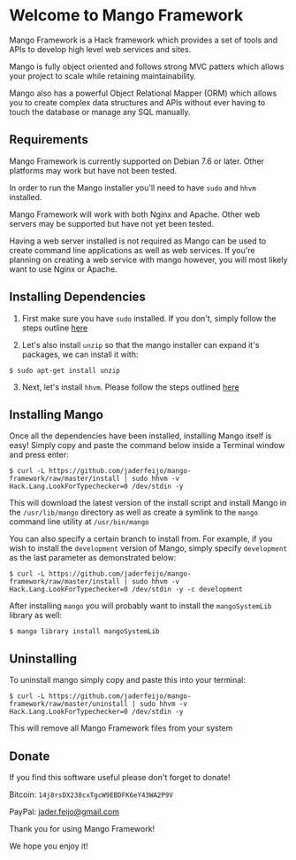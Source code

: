 Welcome to Mango Framework
====================================

Mango Framework is a Hack framework which provides a set of tools and APIs
to develop high level web services and sites.

Mango is fully object oriented and follows strong MVC patters which allows
your project to scale while retaining maintainability.

Mango also has a powerful Object Relational Mapper (ORM) which allows you
to create complex data structures and APIs without ever having to touch
the database or manage any SQL manually.

Requirements
------------------------------------
Mango Framework is currently supported on Debian 7.6 or later. Other
platforms may work but have not been tested.

In order to run the Mango installer you'll need to have `sudo` and
`hhvm` installed.

Mango Framework will work with both Nginx and Apache. Other web servers may
be supported but have not yet been tested.

Having a web server installed is not required as Mango can be used to create
command line applications as well as web services. If you're planning on
creating a web service with mango however, you will most likely want to use
Nginx or Apache.

Installing Dependencies
------------------------------------

1. First make sure you have `sudo` installed. If you don't, simply follow the steps outline [here](http://www.ducea.com/2006/05/18/install-sudo-on-debian/)
 
2. Let's also install `unzip` so that the mango installer can expand it's packages, we can install it with:

 `$ sudo apt-get install unzip`

3. Next, let's install `hhvm`. Please follow the steps outlined [here](https://github.com/facebook/hhvm/wiki/Prebuilt-Packages-on-Debian-7)

Installing Mango
------------------------------------

Once all the dependencies have been installed, installing Mango itself is easy!
Simply copy and paste the command below inside a Terminal window and press enter:

 `$ curl -L https://github.com/jaderfeijo/mango-framework/raw/master/install | sudo hhvm -v Hack.Lang.LookForTypechecker=0 /dev/stdin -y`

This will download the latest version of the install script and install Mango in the `/usr/lib/mango`
directory as well as create a symlink to the `mango` command line utility at `/usr/bin/mango`

You can also specify a certain branch to install from. For example, if you wish to install
the `development` version of Mango, simply specify `development` as the last parameter as
demonstrated below:

 `$ curl -L https://github.com/jaderfeijo/mango-framework/raw/master/install | sudo hhvm -v Hack.Lang.LookForTypechecker=0 /dev/stdin -y -c development`

After installing `mango` you will probably want to install the `mangoSystemLib` library
as well:

 `$ mango library install mangoSystemLib`

Uninstalling
------------------------------------

To uninstall mango simply copy and paste this into your terminal:

 `$ curl -L https://github.com/jaderfeijo/mango-framework/raw/master/uninstall | sudo hhvm -v Hack.Lang.LookForTypechecker=0 /dev/stdin -y`

This will remove all Mango Framework files from your system

Donate
------------------------------------

If you find this software useful please don't forget to donate!

Bitcoin: `14j8rsDX238cxTgcW9EBDFK6eY43WA2P9V`

PayPal: jader.feijo@gmail.com

Thank you for using Mango Framework!

We hope you enjoy it!
